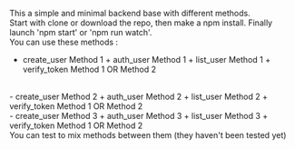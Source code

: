 This a simple and minimal backend base with different methods.
<br>
Start with clone or download the repo, then make a npm install. Finally launch 'npm start' or 'npm run watch'.
<br>
You can use these methods :
<br>
- create_user Method 1 + auth_user Method 1 + list_user Method 1 + verify_token Method 1 OR Method 2
<br>
- create_user Method 2 + auth_user Method 2 + list_user Method 2 + verify_token Method 1 OR Method 2
<br>
- create_user Method 3 + auth_user Method 3 + list_user Method 3 + verify_token Method 1 OR Method 2
<br>
You can test to mix methods between them (they haven't been tested yet)